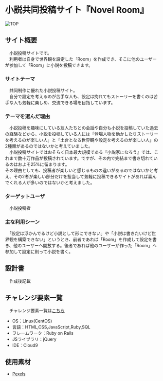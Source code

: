 # 小説共同投稿サイト『Novel Room』
![TOP](./pexels-wendy-van-zyl-1112048.jpg)

## サイト概要
　小説投稿サイトです。  
　利用者は自身で世界観を設定した「Room」を作成でき、そこに他のユーザーが参加して「Room」に小説を投稿できます。

### サイトテーマ
　共同制作に優れた小説投稿サイト。  
　自分で設定を考えるのが苦手な人も、設定は拘れてもストーリーを書くのは苦手な人も気軽に楽しめ、交流できる場を目指しています。

### テーマを選んだ理由
　小説投稿を趣味にしている友人たちとの会話や自分も小説を投稿していた過去の経験などから、小説を投稿している人には「登場人物を動かしたりストーリーを考えるのが楽しい人」と「土台となる世界観や設定を考えるのが楽しい人」の2種類があるのではないかと考えていました。  
　小説投稿サイトではおそらく日本最大規模である『小説家になろう』では、これまで数十万作品が投稿されています。ですが、その内で完結まで書き切れているのはおよそ25%に留まります。  
 その理由としても、投稿者が楽しいと感じるものの違いがあるのではないかと考え、その2者が楽しい部分だけを担当して気軽に投稿できるサイトがあれば喜んでくれる人が多いのではないかと考えました。

### ターゲットユーザ
　小説投稿者

### 主な利用シーン
　「設定は浮かんでるけど小説として形にできない」や「小説は書きたいけど世界観を構築できない」というとき、前者であれば「Room」を作成して設定を書き、他のユーザーへ開放する。後者であれば他のユーザーが作った「Room」へ参加して設定に則って小説を書く。

## 設計書
　作成後記載

## チャレンジ要素一覧
　チャレンジ要素一覧は[こちら](https://docs.google.com/spreadsheets/d/1bjkFmKs7PgxBDCNGK9Vu5fqVChA2has2Qpqu7p2ZUKg/edit#gid=0)
　
- OS：Linux(CentOS)
- 言語：HTML,CSS,JavaScript,Ruby,SQL
- フレームワーク：Ruby on Rails
- JSライブラリ：jQuery
- IDE：Cloud9

## 使用素材
- [Pexels](https://www.pexels.com/ja-jp/)
